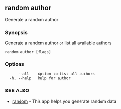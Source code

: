 ## random author

Generate a random author

### Synopsis

Generate a random author or list all available authors

```
random author [flags]
```

### Options

```
      --all    Option to list all authors
  -h, --help   help for author
```

### SEE ALSO

* [random](random.md)	 - This app helps you generate random data

